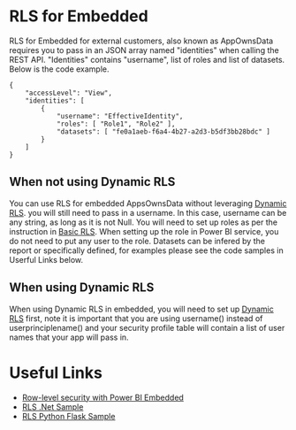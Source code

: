 # RLS for Embedded

RLS for Embedded for external customers, also known as AppOwnsData requires you to pass in an JSON array named "identities" when calling the REST API. "Identities" contains "username", list of roles and list of datasets. Below is the code example.
```
{
    "accessLevel": "View",
    "identities": [
        {
            "username": "EffectiveIdentity",
            "roles": [ "Role1", "Role2" ],
            "datasets": [ "fe0a1aeb-f6a4-4b27-a2d3-b5df3bb28bdc" ]
        }
    ]
}
```

## When not using Dynamic RLS

You can use RLS for embedded AppsOwnsData without leveraging [Dynamic RLS](dynamic.md). you will still need to pass in a username. In this case, username can be any string, as long as it is not Null. You will need to set up roles as per the instruction in [Basic RLS](basic.md). When setting up the role in Power BI service, you do not need to put any user to the role. Datasets can be infered by the report or specifically defined, for examples please see the code samples in Userful Links below.

## When using Dynamic RLS

When using Dynamic RLS in embedded, you will need to set up [Dynamic RLS](dynamic.md) first, note it is important that you are using username() instead of userprinciplename() and your security profile table will contain a list of user names that your app will pass in. 

# Useful Links

* [Row-level security with Power BI Embedded](https://docs.microsoft.com/en-us/power-bi/developer/embedded/embedded-row-level-security)
* [RLS .Net Sample](https://docs.microsoft.com/en-us/power-bi/developer/embedded/embedded-row-level-security)
* [RLS Python Flask Sample](https://github.com/lipinght/PBIEmbedRLSFlaskSample)
